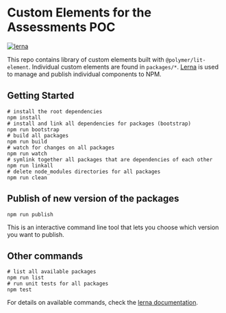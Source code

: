 # Custom Elements for the Assessments POC

[![lerna](https://img.shields.io/badge/maintained%20with-lerna-cc00ff.svg)](https://lernajs.io/)

This repo contains library of custom elements built with `@polymer/lit-element`.
Individual custom elements are found in `packages/*`.
[Lerna](https://lernajs.io/) is used to manage and publish individual components to NPM.

## Getting Started

```shell
# install the root dependencies
npm install
# install and link all dependencies for packages (bootstrap)
npm run bootstrap
# build all packages
npm run build
# watch for changes on all packages
npm run watch
# symlink together all packages that are dependencies of each other
npm run linkall
# delete node_modules directories for all packages
npm run clean
```

## Publish of new version of the packages

```shell
npm run publish
```

This is an interactive command line tool that lets you choose which version you want to publish.

## Other commands


```shell
# list all available packages
npm run list
# run unit tests for all packages
npm test
```

For details on available commands, check the [lerna documentation](https://github.com/lerna/lerna).
